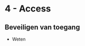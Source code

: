 # 4 - Access
## Beveiligen van toegang
- Weten
<!--stackedit_data:
eyJoaXN0b3J5IjpbMTEwOTk4OTIyOCwxOTYzOTY3MDY2XX0=
-->